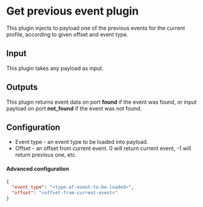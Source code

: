 # Get previous event plugin

This plugin injects to payload one of the previous events for the current profile, according to given offset and event
type.

## Input

This plugin takes any payload as input.

## Outputs

This plugin returns event data on port **found** if the event was found, or input payload on port **not_found** if the
event was not found.

## Configuration

* Event type - an event type to be loaded into payload.
* Offset - an offset from current event. 0 will return current event, -1 will return previous one, etc.

#### Advanced configuration

```json
{
  "event_type": "<type-of-event-to-be-loaded>",
  "offset": "<offset-from-current-event>"
}
```
